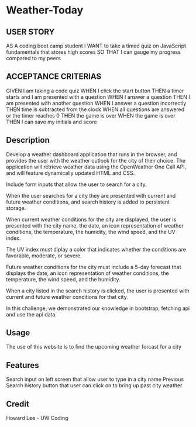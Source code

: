 # Weather-Today

## USER STORY
AS A coding boot camp student
I WANT to take a timed quiz on JavaScript fundamentals that stores high scores
SO THAT I can gauge my progress compared to my peers

## ACCEPTANCE CRITERIAS
GIVEN I am taking a code quiz
WHEN I click the start button
THEN a timer starts and I am presented with a question
WHEN I answer a question
THEN I am presented with another question
WHEN I answer a question incorrectly
THEN time is subtracted from the clock
WHEN all questions are answered or the timer reaches 0
THEN the game is over
WHEN the game is over
THEN I can save my initials and score

## Description
Develop a weather dashboard application that runs in the browser, and provides the user with the weather outlook for the city of their choice. The application will retrieve weather data using the OpenWeather One Call API, and will feature dynamically updated HTML and CSS.

Include form inputs that allow the user to search for a city.

When the user searches for a city they are presented with current and future weather conditions, and search history is added to persistent storage.

When current weather conditions for the city are displayed, the user is presented with the city name, the date, an icon representation of weather conditions, the temperature, the humidity, the wind speed, and the UV index.

The UV index must diplay a color that indicates whether the conditions are favorable, moderate, or severe.

Future weather conditions for the city must include a 5-day forecast that displays the date, an icon representation of weather conditions, the temperature, the wind speed, and the humidity.

When a city listed in the search history is clicked, the user is presented with current and future weather conditions for that city.

In this challenge, we demonstrated our knowledge in bootstrap, fetching api and use the api data.

## Usage
The use of this website is to find the upcoming weather forcast for a city

## Features
Search input on left screen that allow user to type in a city name
Previous Search history button that user can click on to bring up past city weather

## Credit 
Howard Lee - UW Coding 
